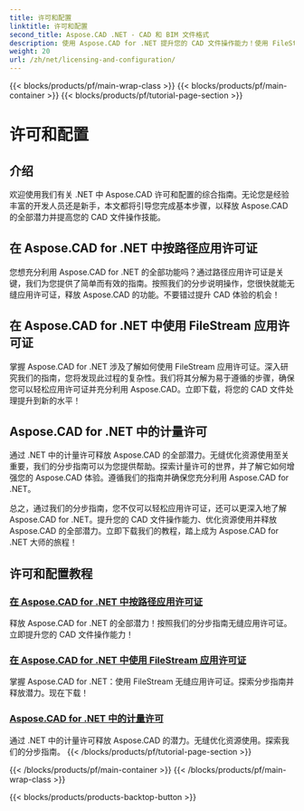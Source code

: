 ```yaml
---
title: 许可和配置
linktitle: 许可和配置
second_title: Aspose.CAD .NET - CAD 和 BIM 文件格式
description: 使用 Aspose.CAD for .NET 提升您的 CAD 文件操作能力！使用 FileStream 或按照我们的分步教程的路径无缝应用许可证。
weight: 20
url: /zh/net/licensing-and-configuration/
---
```


{{< blocks/products/pf/main-wrap-class >}}
{{< blocks/products/pf/main-container >}}
{{< blocks/products/pf/tutorial-page-section >}}

# 许可和配置


## 介绍

欢迎使用我们有关 .NET 中 Aspose.CAD 许可和配置的综合指南。无论您是经验丰富的开发人员还是新手，本文都将引导您完成基本步骤，以释放 Aspose.CAD 的全部潜力并提高您的 CAD 文件操作技能。

## 在 Aspose.CAD for .NET 中按路径应用许可证

您想充分利用 Aspose.CAD for .NET 的全部功能吗？通过路径应用许可证是关键，我们为您提供了简单而有效的指南。按照我们的分步说明操作，您很快就能无缝应用许可证，释放 Aspose.CAD 的功能。不要错过提升 CAD 体验的机会！

## 在 Aspose.CAD for .NET 中使用 FileStream 应用许可证

掌握 Aspose.CAD for .NET 涉及了解如何使用 FileStream 应用许可证。深入研究我们的指南，您将发现此过程的复杂性。我们将其分解为易于遵循的步骤，确保您可以轻松应用许可证并充分利用 Aspose.CAD。立即下载，将您的 CAD 文件处理提升到新的水平！

## Aspose.CAD for .NET 中的计量许可

通过 .NET 中的计量许可释放 Aspose.CAD 的全部潜力。无缝优化资源使用至关重要，我们的分步指南可以为您提供帮助。探索计量许可的世界，并了解它如何增强您的 Aspose.CAD 体验。遵循我们的指南并确保您充分利用 Aspose.CAD for .NET。

总之，通过我们的分步指南，您不仅可以轻松应用许可证，还可以更深入地了解 Aspose.CAD for .NET。提升您的 CAD 文件操作能力、优化资源使用并释放 Aspose.CAD 的全部潜力。立即下载我们的教程，踏上成为 Aspose.CAD for .NET 大师的旅程！
## 许可和配置教程
### [在 Aspose.CAD for .NET 中按路径应用许可证](./apply-license-by-path/)
 释放 Aspose.CAD for .NET 的全部潜力！按照我们的分步指南无缝应用许可证。立即提升您的 CAD 文件操作能力！
### [在 Aspose.CAD for .NET 中使用 FileStream 应用许可证](./apply-license-using-filestream/)
掌握 Aspose.CAD for .NET：使用 FileStream 无缝应用许可证。探索分步指南并释放潜力。现在下载！
### [Aspose.CAD for .NET 中的计量许可](./metered-licensing/)
通过 .NET 中的计量许可释放 Aspose.CAD 的潜力。无缝优化资源使用。探索我们的分步指南。
{{< /blocks/products/pf/tutorial-page-section >}}

{{< /blocks/products/pf/main-container >}}
{{< /blocks/products/pf/main-wrap-class >}}

{{< blocks/products/products-backtop-button >}}
